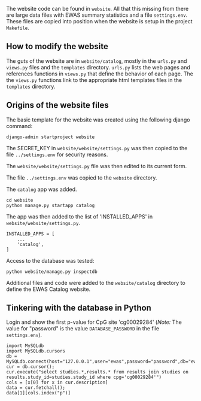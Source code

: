 The website code can be found in `website`.
All that this missing from there are large data files with
EWAS summary statistics and a file `settings.env`.
These files are copied into position when the website
is setup in the project `Makefile`.

## How to modify the website

The guts of the website are in `website/catalog`, mostly
in the `urls.py` and `views.py` files and the `templates` directory.
`urls.py` lists the web pages and references functions
in `views.py` that define the behavior of each page.
The the `views.py` functions link to the appropriate
html templates files in the `templates` directory.


## Origins of the website files

The basic template for the website was created using the following django command:
```
django-admin startproject website
```

The SECRET_KEY in `website/website/settings.py` was then copied
to the file `../settings.env` for security reasons.

The `website/website/settings.py` file was then edited to its current form.

The file `../settings.env` was copied to the `website` directory.

The `catalog` app was added.
```
cd website
python manage.py startapp catalog
```

The app was then added to the list of 'INSTALLED_APPS'
in `website/website/settings.py`.
```
INSTALLED_APPS = [
    ...
    'catalog',
]
```

Access to the database was tested:
```
python website/manage.py inspectdb
```

Additional files and code were added to the
`website/catalog` directory 
to define the EWAS Catalog website.


## Tinkering with the database in Python

Login and show the first p-value for CpG site 'cg00029284'
(*Note:* The value for "password" is
the value `DATABASE_PASSWORD` in the file `settings.env`). 
```
import MySQLdb
import MySQLdb.cursors
db = MySQLdb.connect(host="127.0.0.1",user="ewas",password="password",db="ewascatalog")
cur = db.cursor();
cur.execute("select studies.*,results.* from results join studies on results.study_id=studies.study_id where cpg='cg00029284'")
cols = [x[0] for x in cur.description]
data = cur.fetchall();
data[1][cols.index("p")] 
```					







